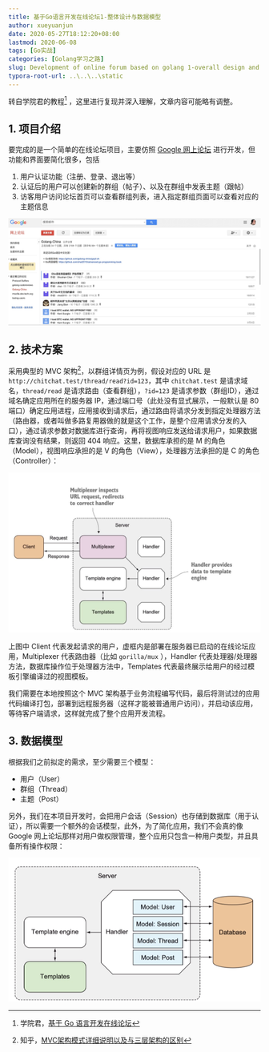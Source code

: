 ```yaml
---
title: 基于Go语言开发在线论坛1-整体设计与数据模型
author: xueyuanjun
date: 2020-05-27T18:12:20+08:00 
lastmod: 2020-06-08
tags: [Go实战]
categories: [Golang学习之路]
slug: Development of online forum based on golang 1-overall design and data model
typora-root-url: ..\..\..\static
---
```


转自学院君的教程[^1] ，这里进行复现并深入理解，文章内容可能略有调整。

[^1]:学院君，[基于 Go 语言开发在线论坛](https://xueyuanjun.com/post/21519)

<!-- more -->

## 1. 项目介绍

要完成的是一个简单的在线论坛项目，主要仿照 [Google 网上论坛](https://groups.google.com/) 进行开发，但功能和界面要简化很多，包括

1. 用户认证功能（注册、登录、退出等）
2. 认证后的用户可以创建新的群组（帖子）、以及在群组中发表主题（跟帖）
3. 访客用户访问论坛首页可以查看群组列表，进入指定群组页面可以查看对应的主题信息

![Google 论坛](/images/基于Go语言开发在线论坛1-整体设计与数据模型/image-15850625575141.jpg)

## 2. 技术方案

采用典型的 MVC 架构[^2]，以群组详情页为例，假设对应的 URL 是 `http://chitchat.test/thread/read?id=123`，其中 `chitchat.test` 是请求域名，`thread/read` 是请求路由（查看群组），`?id=123` 是请求参数（群组ID），通过域名确定应用所在的服务器 IP，通过端口号（此处没有显式展示，一般默认是 80 端口）确定应用进程，应用接收到请求后，通过路由将请求分发到指定处理器方法（路由器，或者叫做多路复用器做的就是这个工作，是整个应用请求分发的入口），通过请求参数对数据库进行查询，再将视图响应发送给请求用户，如果数据库查询没有结果，则返回 404 响应。这里，数据库承担的是 M 的角色（Model），视图响应承担的是 V 的角色（View），处理器方法承担的是 C 的角色（Controller）：

[^2]:知乎，[MVC架构模式详细说明以及与三层架构的区别](https://zhuanlan.zhihu.com/p/73791797)

![](/images/基于Go语言开发在线论坛1-整体设计与数据模型/image-15850624895084.jpg)

上图中 Client 代表发起请求的用户，虚框内是部署在服务器已启动的在线论坛应用，Multiplexer 代表路由器（比如 `gorilla/mux` ），Handler 代表处理器/处理器方法，数据库操作位于处理器方法中，Templates 代表最终展示给用户的经过模板引擎编译过的视图模板。

我们需要在本地按照这个 MVC 架构基于业务流程编写代码，最后将测试过的应用代码编译打包，部署到远程服务器（这样才能被普通用户访问），并启动该应用，等待客户端请求，这样就完成了整个应用开发流程。

## 3. 数据模型

根据我们之前拟定的需求，至少需要三个模型：

- 用户（User）
- 群组（Thread）
- 主题（Post）

另外，我们在本项目开发时，会把用户会话（Session）也存储到数据库（用于认证），所以需要一个额外的会话模型，此外，为了简化应用，我们不会真的像 Google 网上论坛那样对用户做权限管理，整个应用只包含一种用户类型，并且具备所有操作权限：

![](/images/基于Go语言开发在线论坛1-整体设计与数据模型/image-DraggedImage-1.png)
